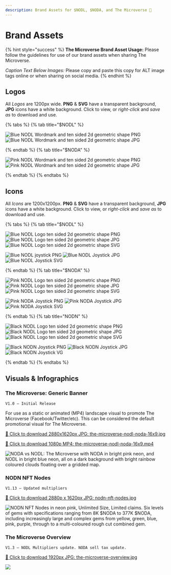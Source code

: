 ```yaml
---
description: Brand Assets for $NODL, $NODA, and The Microverse 🎨
---
```


# Brand Assets

{% hint style="success" %}
**The Microverse Brand Asset Usage:** Please follow the guidelines for use of our brand assets when sharing The Microverse.

_Caption Text Below Images:_ Please copy and paste this copy for ALT image tags online or when sharing on social media.
{% endhint %}

## Logos

All _Logos_ are 1200px wide. **PNG** & **SVG** have a transparent background, **JPG** icons have a white background. Click to view, or _right-click_ and _save as_ to download and use.

{% tabs %} 
{% tab title="$NODL" %}

![Blue NODL Wordmark and ten sided 2d geometric shape PNG](../.gitbook/assets/nodl-wordmark.png "Download icon") ![Blue NODL Wordmark and ten sided 2d geometric shape JPG](../.gitbook/assets/nodl-wordmark.jpg "Download NODL Wordmark")

{% endtab %}
{% tab title="$NODA" %}

![Pink NODL Wordmark and ten sided 2d geometric shape PNG](../.gitbook/assets/noda-wordmark.png "Download Noda Wordmark") ![Pink NODL Wordmark and ten sided 2d geometric shape JPG](../.gitbook/assets/noda-wordmark.jpg "Download Noda Wordmark")

{% endtab %}
{% endtabs %}

## Icons

All _Icons_ are 1200x1200px. **PNG** & **SVG** have a transparent background, **JPG** icons have a white background. Click to view, or _right-click_ and _save as_ to download and use.

{% tabs %} 
{% tab title="$NODL" %}

![Blue NODL Logo ten sided 2d geometric shape PNG](../.gitbook/assets/nodl-icon.png "Download icon") ![Blue NODL Logo ten sided 2d geometric shape JPG](../.gitbook/assets/nodl-icon.jpg "Download icon") ![Blue NODL Logo ten sided 2d geometric shape SVG](../.gitbook/assets/nodl-icon.svg "Download icon")

![Blue NODL joystick PNG](../.gitbook/assets/nodl-icon-joystick.png "Download icon") ![Blue NODL Joystick JPG](../.gitbook/assets/nodl-icon-joystick.jpg "Download icon") ![Blue NODL Joystick SVG](../.gitbook/assets/nodl-icon-joystick.svg "Download icon")

{% endtab %}
{% tab title="$NODA" %}

![Pink NODL Logo ten sided 2d geometric shape PNG](../.gitbook/assets/noda-icon.png "Download icon") ![Pink NODL Logo ten sided 2d geometric shape JPG](../.gitbook/assets/noda-icon.jpg "Download icon") ![Pink NODL Logo ten sided 2d geometric shape SVG](../.gitbook/assets/noda-icon.svg "Download icon")

![Pink NODA Joystick PNG](../.gitbook/assets/noda-icon-joystick.png "Download icon") ![Pink NODA Joystick JPG](../.gitbook/assets/noda-icon-joystick.jpg "Download icon") ![Pink NODA Joystick SVG](../.gitbook/assets/noda-icon-joystick.svg "Download icon")

{% endtab %}
{% tab title="NODN" %}

![Black NODL Logo ten sided 2d geometric shape PNG](../.gitbook/assets/nodn-icon.png "Download icon") ![Black NODL Logo ten sided 2d geometric shape JPG](../.gitbook/assets/nodn-icon.jpg "Download icon") ![Black NODL Logo ten sided 2d geometric shape SVG](../.gitbook/assets/nodn-icon.svg "Download icon")

![Black NODN Joystick PNG](../.gitbook/assets/nodn-icon-joystick.png "Download icon") ![Black NODN Joystick JPG](../.gitbook/assets/nodn-icon-joystick.jpg "Download icon") ![Black NODN Joystick VG](../.gitbook/assets/nodn-icon-joystick.svg "Download icon")

{% endtab %}
{% endtabs %}

## Visuals & Infographics

### The Microverse: Generic Banner
```
V1.0 — Initial Release
```

For use as a static or animated (MP4) landscape visual to promote The Microverse (Facebook/Twitter/etc). This can be considered the default promotional visual for The Microverse.

[🔻 Click to download 2880x1620px JPG: the-microverse-nodl-noda-16x9.jpg](https://github.com/Nodinverse/NODLvsNODA/blob/d472bfaf906df81087b762f0987357df34edcc0a/.gitbook/assets/the-microverse-nodl-noda-16x9.jpg?raw=true "Click to download directly")

[🔻 Click to download 1080p MP4: the-microverse-nodl-noda-16x9.mp4](https://github.com/Nodinverse/NODLvsNODA/blob/d472bfaf906df81087b762f0987357df34edcc0a/.gitbook/assets/the-microverse-nodl-noda-16x9.mp4?raw=true "Click to download directly")

![NODA vs NODL: The Microverse with NODA in bright pink neon, and NODL in bright blue neon, all on a dark background with bright rainbow coloured clouds floating over a gridded map.](../.gitbook/assets/the-microverse-nodl-noda-16x9.jpg)

### NODN NFT Nodes
```
V1.13 — Updated multipliers
```

[🔻 Click to download 2880p x 1620px JPG: nodn-nft-nodes.jpg](https://github.com/Nodinverse/NODLvsNODA/blob/f60e50864aca3de5caf312cdec9d84389cfc781d/.gitbook/assets/nodn-nft-nodes.jpg?raw=true "Click to download directly")

![NODN NFT Nodes in neon pink, Unlimited Size, Limited claims. Six levels of gems with specifications ranging from 8K $NODA to 377K $NODA, including increasingly large and complex gems from yellow, green, blue, pink, purple, through to a multi-coloured rough cut combined gem.](../.gitbook/assets/nodn-nft-nodes.jpg)

### The Microverse Overview
```
V1.3 — NODL Multipliers update. NODA sell tax update.
```

[🔻 Click to download 1920px JPG: the-microverse-overview.jpg](https://github.com/Nodinverse/NODLvsNODA/blob/f60e50864aca3de5caf312cdec9d84389cfc781d/.gitbook/assets/the-microverse-overview.jpg?raw=true "Click to download directly")

![](../.gitbook/assets/the-microverse-overview.jpg)
